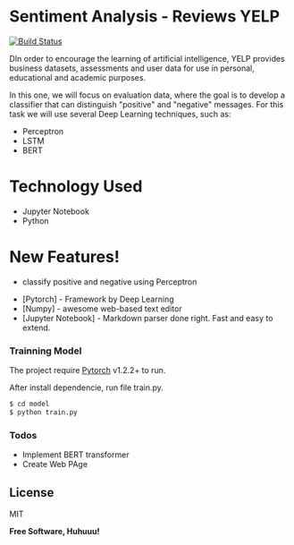 # Sentiment Analysis - Reviews YELP
[![Build Status](https://travis-ci.org/joemccann/dillinger.svg?branch=master)](https://github.com/MarcosMota/SentimentAnalysisYelp)

DIn order to encourage the learning of artificial intelligence, YELP provides business datasets, assessments and user data for use in personal, educational and academic purposes.

In this one, we will focus on evaluation data, where the goal is to develop a classifier that can distinguish "positive" and "negative" messages.
For this task we will use several Deep Learning techniques, such as:
- Perceptron
- LSTM
- BERT

# Technology Used
- Jupyter Notebook
- Python
    
# New Features!
  - classify positive and negative using Perceptron


* [Pytorch] - Framework by Deep Learning
* [Numpy] - awesome web-based text editor
* [Jupyter Notebook] - Markdown parser done right. Fast and easy to extend.


### Trainning Model

The project require [Pytorch](https://nodejs.org/) v1.2.2+ to run.

After install dependencie, run file train.py.

```sh
$ cd model
$ python train.py
```

### Todos

 - Implement BERT transformer
 - Create Web PAge

License
----

MIT


**Free Software, Huhuuu!**